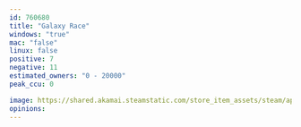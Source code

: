 ```yaml
---
id: 760680
title: "Galaxy Race"
windows: "true"
mac: "false"
linux: false
positive: 7
negative: 11
estimated_owners: "0 - 20000"
peak_ccu: 0

image: https://shared.akamai.steamstatic.com/store_item_assets/steam/apps/760680/header.jpg?t=1571760612
opinions:
---
```

